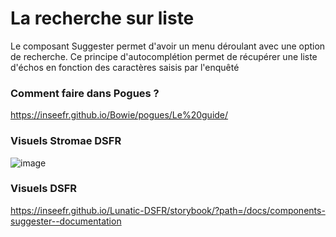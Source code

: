 # La recherche sur liste

Le composant Suggester permet d'avoir un menu déroulant avec une option de recherche.
Ce principe d'autocomplétion permet de récupérer une liste d'échos en fonction des caractères saisis par l'enquêté

### Comment faire dans Pogues ?

https://inseefr.github.io/Bowie/pogues/Le%20guide/

### Visuels Stromae DSFR

![image](https://github.com/InseeFr/Stromae/assets/71011059/e3d44934-b353-4995-a6b4-eb53bcfd9369)

### Visuels DSFR

https://inseefr.github.io/Lunatic-DSFR/storybook/?path=/docs/components-suggester--documentation
